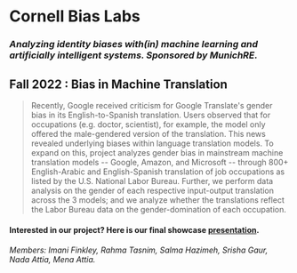 # **Cornell Bias Labs**
### *Analyzing identity biases with(in) machine learning and artificially intelligent systems. Sponsored by MunichRE.*

## **Fall 2022 : Bias in Machine Translation**
> Recently, Google received criticism for Google Translate's gender bias in its English-to-Spanish translation. Users observed that for occupations (e.g. doctor, scientist), for example, the model only offered the male-gendered version of the translation. This news revealed underlying biases within language translation models. To expand on this, project analyzes gender bias in mainstream machine translation models -- Google, Amazon, and Microsoft -- through 800+ English-Arabic and English-Spanish translation of job occupations as listed by the U.S. National Labor Bureau. Further, we perform data analysis on the gender of each respective input-output translation across the 3 models; and we analyze whether the translations reflect the Labor Bureau data on the gender-domination of each occupation.

#### Interested in our project? Here is our final showcase [presentation](https://docs.google.com/presentation/d/1k98eJhPNogNrZFn1Qk4EUlposPlWq9C4pKGAZ3mhjig/edit#slide=id.g35f391192_00).

###### Members: Imani Finkley, Rahma Tasnim, Salma Hazimeh, Srisha Gaur, Nada Attia, Mena Attia.
